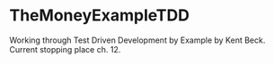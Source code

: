 # TheMoneyExampleTDD

Working through Test Driven Development by Example by Kent Beck. Current stopping place ch. 12.

